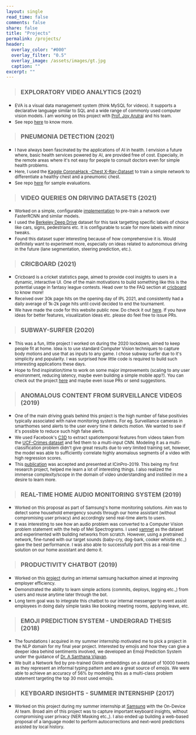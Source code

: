 ```yaml
---
layout: single
read_time: false
comments: false
share: false
title: "Projects"
permalink: /projects/
header:
  overlay_color: "#000"
  overlay_filter: "0.5"
  overlay_image: /assets/images/gt.jpg
  caption: ""
excerpt: ""
---
```


> ### EXPLORATORY VIDEO ANALYTICS (2021)

- <small> EVA is a visual data management system (think MySQL for videos). It supports a declarative language similar to SQL and a wide range of commonly used computer vision models. I am working on this project with [Prof. Joy Arulraj](https://www.cc.gatech.edu/~jarulraj/) and his team. </small>
- <small> See repo [here](https://github.com/georgia-tech-db/eva) to know more. </small>


> ### PNEUMONIA DETECTION (2021)

- <small> I have always been fascinated by the applications of AI in health. I envision a future where, basic health services powered by AI, are provided free of cost. Especially, in the remote areas where it's not easy for people to consult doctors even for simple health problems. </small>
- <small> Here, I used the [Kaggle CoronaHack -Chest X-Ray-Dataset](https://www.kaggle.com/praveengovi/coronahack-chest-xraydataset) to train a simple network to differentiate a healthy chest and a pneumonic chest. </small>
- <small> See repo [here](https://github.com/Anirudh58/pneumonia-detection) for sample evaluations. </small>


> ### VIDEO QUERIES ON DRIVING DATASETS (2021)

- <small> Worked on a simple, configurable [implementation](https://github.com/Anirudh58/berkeley_deepdrive_experimentation) to pre-train a network over FasterRCNN and similar models. </small>
- <small> I used the [Berkeley Deep Drive](https://bdd-data.berkeley.edu/) dataset for this task targetting specific labels of choice like cars, signs, pedestrians etc. It is configurable to scale for more labels with minor tweaks. </small>
- <small> Found this dataset super interesting because of how comprehensive it is. Would definitely want to experiment more, especially on ideas related to autonomous driving in the future (lane segmentation, steering prediction, etc.). </small>


> ### CRICBOARD (2021)

- <small> Cricboard is a cricket statistics page, aimed to provide cool insights to users in a dynamic, interactive UI. One of the main motivations to build something like this is the potential usage in fantasy league contests. Head over to the FAQ section at [cricboard](http://cricboard.in) to know more! </small>
- <small> Received over 30k page hits on the opening day of IPL 2021, and consistently had a daily average of 1k-2k page hits until covid decided to end the tournament.  </small>
- <small> We have made the code for this website public now. Do check it out [here](https://github.com/Anirudh58/cricboard). If you have ideas for better features, visualization ideas etc. please do feel free to issue PRs. </small>


> ### SUBWAY-SURFER (2020)

- <small> This was a fun, little project I worked on during the 2020 lockdown, aimed to keep people fit at home. Idea is to use standard Computer Vision techniques to capture body motions and use that as inputs to any game. I chose subway surfer due to it's simplicity and popularity. I was surprised how little code is required to build such interesting applications these days. </small>
- <small> Hope to find inspiration/time to work on some major improvements (scaling to any user environment, reducing latency, maybe even building a simple mobile app?). You can check out the project [here](https://github.com/Anirudh58/subway_surfer) and maybe even issue PRs or send suggestions. </small> 


> ### ANOMALOUS CONTENT FROM SURVEILLANCE VIDEOS (2019)

- <small> One of the main driving goals behind this project is the high number of false positivies typically associated with naive monitoring systems. For eg. Surveillance cameras in smarthomes send alerts to the user every time it detects motion. We wanted to see if it's possible to reduce such high false alerts. </small>
- <small> We used Facebook's [C3D](https://research.fb.com/blog/2014/12/c3d-generic-features-for-video-analysis/) to extract spatiotemporal features from videos taken from the [UCF-Crimes dataset](https://webpages.uncc.edu/cchen62/dataset.html) and fed them to a multi-input CNN. Modeling it as a multi-classification problem didn't give great results due to very limited training set, however, the model was able to sufficiently correlate highly anomalous segments of a video with high regression scores. </small> 
- <small> This [publication](https://ieeexplore.ieee.org/document/9092161) was accepted and presented at ICinPro-2019. This being my first research project, helped me learn a lot of interesting things. I also realized the immense complexity/scope in the domain of video understanding and instilled in me a desire to learn more. </small> 


> ### REAL-TIME HOME AUDIO MONITORING SYSTEM (2019)

- <small> Worked on this proposal as part of Samsung's home monitoring solutions. Aim was to detect some household emergency sounds through our home assistant (without compromising user privacy) and accordingly send real-time alerts to users.  </small>
- <small> It was interesting to see how an audio problem was converted to a Computer Vision problem statement with the help of Mel Spectrograms. I used [yamnet](https://github.com/tensorflow/models/tree/master/research/audioset/yamnet) as the dataset and experimented with building networks from scratch. However, using a pretrained network, fine-tuned with our target sounds (baby-cry, dog-bark, cooker whistle etc.,) gave the best performance. I was also able to successfully port this as a real-time solution on our home assistant and demo it. </small> 


> ### PRODUCTIVITY CHATBOT (2019)

- <small> Worked on this [project](https://drive.google.com/file/d/150PzQSZqPvX9ytX8juFgM9AssuoHY2Wc/view?usp=sharing) during an internal samsung hackathon aimed at improving employer efficiency. </small>
- <small> Demonstrated the ability to learn simple actions (commits, deploys, logging etc.,) from users and reuse anytime later through the bot. </small>
- <small> Long term goal was to integrate this chatbot to our internal messenger to event assist employees in doing daily simple tasks like booking meeting rooms, applying leave, etc.</small> 


> ### EMOJI PREDICTION SYSTEM - UNDERGRAD THESIS (2018)

- <small> The foundations I acquired in my summer internship motivated me to pick a project in the NLP domain for my final year project. Interested by emojis and how they can give a deeper idea behind sentiments involved, we developed an Emoji Prediction System under the guidance of [Dr. A Santhana Vijayan](https://www.nitt.edu/home/academics/departments/cse/faculty/vijayan/). </small>
- <small> We built a Network fed by pre-trained GloVe embeddings on a dataset of 10000 tweets as they represent an informal typing pattern and are a great source of emojis. We were able to achieve an accuracy of 56% by modelling this as a multi-class problem statement targeting the top 30 most used emojis.</small> 


> ### KEYBOARD INSIGHTS - SUMMER INTERNSHIP (2017)

- <small> Worked on this project during my summer internship at [Samsung](https://research.samsung.com/sri-b) with the On-Device AI team. Broad aim of this project was to capture important keyboard insights, without compromising user privacy (NER Masking etc.,). I also ended up building a web-based proposal of a language model to perform autocorrections and next-word predictions assisted by local history. </small>


